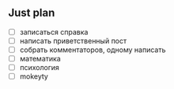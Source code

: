 ## Just plan
- [ ] записаться справка
- [ ] написать приветственный пост
- [ ] собрать комментаторов, одному написать
- [ ] математика
- [ ] психология
- [ ] mokeyty
